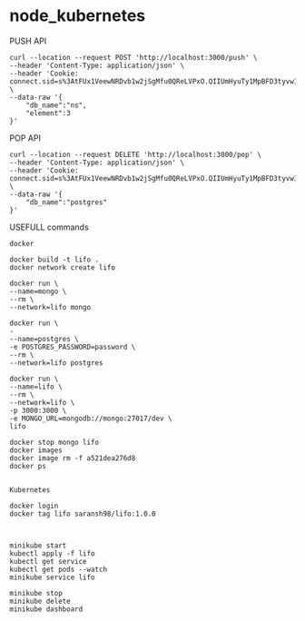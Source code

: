 # node_kubernetes

PUSH API

    curl --location --request POST 'http://localhost:3000/push' \
    --header 'Content-Type: application/json' \
    --header 'Cookie: connect.sid=s%3AtFUx1VeewNRDvb1w2jSgMfu0QReLVPxO.QIIUmHyuTy1MpBFD3tyvwIaYVOAWtPbFXTo%2BYB7ttBs' \
    --data-raw '{
        "db_name":"ns",
        "element":3
    }'

POP API

    curl --location --request DELETE 'http://localhost:3000/pop' \
    --header 'Content-Type: application/json' \
    --header 'Cookie: connect.sid=s%3AtFUx1VeewNRDvb1w2jSgMfu0QReLVPxO.QIIUmHyuTy1MpBFD3tyvwIaYVOAWtPbFXTo%2BYB7ttBs' \
    --data-raw '{
        "db_name":"postgres"
    }'

USEFULL commands

    docker 

    docker build -t lifo .
    docker network create lifo

    docker run \
    --name=mongo \
    --rm \
    --network=lifo mongo

    docker run \
    -
    --name=postgres \
    -e POSTGRES_PASSWORD=password \
    --rm \
    --network=lifo postgres

    docker run \
    --name=lifo \
    --rm \
    --network=lifo \
    -p 3000:3000 \
    -e MONGO_URL=mongodb://mongo:27017/dev \
    lifo

    docker stop mongo lifo
    docker images
    docker image rm -f a521dea276d8
    docker ps


    Kubernetes

    docker login
    docker tag lifo saransh98/lifo:1.0.0



    minikube start
    kubectl apply -f lifo
    kubectl get service
    kubectl get pods --watch
    minikube service lifo

    minikube stop
    minikube delete
    minikube dashboard






